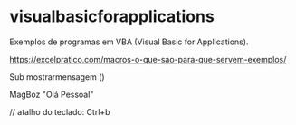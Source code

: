 # visualbasicforapplications
Exemplos de programas em VBA (Visual Basic for Applications).

<https://excelpratico.com/macros-o-que-sao-para-que-servem-exemplos/>

Sub mostrarmensagem ()

MagBoz "Olá Pessoal"

// atalho do teclado: Ctrl+b
